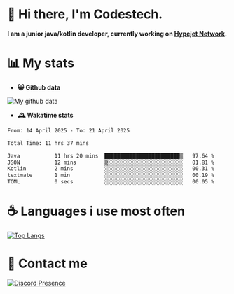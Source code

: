 # 👋 Hi there, I'm Codestech.
**I am a junior java/kotlin developer, currently working on [Hypejet Network](https://github.com/Hypejet).**

# 📊 My stats
- **😸 Github data**

![My github data](https://github-readme-stats.vercel.app/api?username=Codestech1&count_private=true&include_all_commits=true&theme=codeSTACKr)

- **🕰️ Wakatime stats**
<!--START_SECTION:waka-->

```txt
From: 14 April 2025 - To: 21 April 2025

Total Time: 11 hrs 37 mins

Java           11 hrs 20 mins  ████████████████████████▒   97.64 %
JSON           12 mins         ▒░░░░░░░░░░░░░░░░░░░░░░░░   01.81 %
Kotlin         2 mins          ░░░░░░░░░░░░░░░░░░░░░░░░░   00.31 %
textmate       1 min           ░░░░░░░░░░░░░░░░░░░░░░░░░   00.19 %
TOML           0 secs          ░░░░░░░░░░░░░░░░░░░░░░░░░   00.05 %
```

<!--END_SECTION:waka-->

# ☕ Languages i use most often
[![Top Langs](https://github-readme-stats.vercel.app/api/top-langs/?username=Codestech1&layout=compact&langs_count=8&exclude_repo=window5000.github.io&theme=codeSTACKr)](https://github.com/anuraghazra/github-readme-stats)

# 💬 Contact me
[![Discord Presence](https://lanyard.cnrad.dev/api/650718742157852740)](https://discord.com/users/650718742157852740)
</br>
